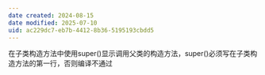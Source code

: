```yaml
---
date created: 2024-08-15
date modified: 2025-07-10
uid: ac229dc7-eb7b-4412-8b36-5195193cbdd5
---
```


在子类构造方法中使用super()显示调用父类的构造方法，super()必须写在子类构造方法的第一行，否则编译不通过
